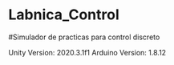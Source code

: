 # Labnica_Control

#Simulador de practicas para control discreto

Unity Version: 2020.3.1f1
Arduino Version: 1.8.12
